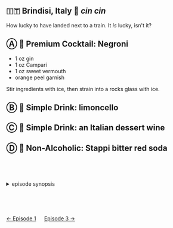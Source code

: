 🇮🇹 Brindisi, Italy 🥂 _cin cin_
------------------------------

How lucky to have landed next to a train. It *is* lucky, isn't it?

Ⓐ 🥃 Premium Cocktail: Negroni
-------------------------------

- 1 oz gin
- 1 oz Campari
- 1 oz sweet vermouth
- orange peel garnish

Stir ingredients with ice, then strain into a rocks glass with ice.

Ⓑ 🍷 Simple Drink: limoncello
------------------------------

Ⓒ 🍷 Simple Drink: an Italian dessert wine
-------------------------------------------

Ⓓ 🍷 Non-Alcoholic: Stappi bitter red soda
-------------------------------------------

<style>details {margin:2cm 0} details>p {margin:0 1ex;font-size:36pt}</style>

<details><summary>episode synopsis</summary><p>🎈🇮🇹🚂🌉🪓🔥</p><ul>
<li><a href="https://www.wgbh.org/programs/2022/01/09/around-the-world-in-80-days-episode-2-recap-crazy-train">WGBH: episode 2 recap: crazy train</a></li>
<li><a href="https://www.thereviewgeek.com/aroundtheworldin80days-s1e2review/">The Review Geek: Season 1 Episode 2 Recap & Review</a></li>
</ul></details>

[← Episode 1](ep1.md)
&emsp;
[Episode 3 →](ep3.md)
